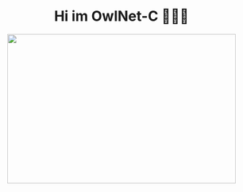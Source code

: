                                                      
<h1 align="center">Hi im OwlNet-C  🦉👋🌊</h1>

<p align="center">
  <img width="460" height="300" src="https://user-images.githubusercontent.com/45668467/154863139-1bd528ff-9689-4574-9135-4975c30a1f22.gif">
</p>
